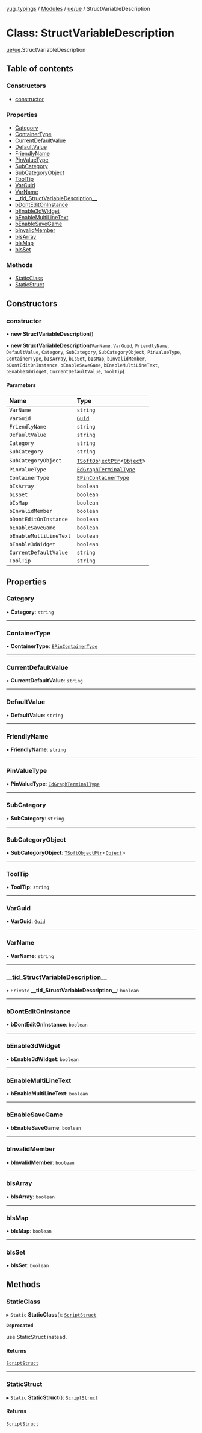 [yug_typings](../README.md) / [Modules](../modules.md) / [ue/ue](../modules/ue_ue.md) / StructVariableDescription

# Class: StructVariableDescription

[ue/ue](../modules/ue_ue.md).StructVariableDescription

## Table of contents

### Constructors

- [constructor](ue_ue.StructVariableDescription.md#constructor)

### Properties

- [Category](ue_ue.StructVariableDescription.md#category)
- [ContainerType](ue_ue.StructVariableDescription.md#containertype)
- [CurrentDefaultValue](ue_ue.StructVariableDescription.md#currentdefaultvalue)
- [DefaultValue](ue_ue.StructVariableDescription.md#defaultvalue)
- [FriendlyName](ue_ue.StructVariableDescription.md#friendlyname)
- [PinValueType](ue_ue.StructVariableDescription.md#pinvaluetype)
- [SubCategory](ue_ue.StructVariableDescription.md#subcategory)
- [SubCategoryObject](ue_ue.StructVariableDescription.md#subcategoryobject)
- [ToolTip](ue_ue.StructVariableDescription.md#tooltip)
- [VarGuid](ue_ue.StructVariableDescription.md#varguid)
- [VarName](ue_ue.StructVariableDescription.md#varname)
- [\_\_tid\_StructVariableDescription\_\_](ue_ue.StructVariableDescription.md#__tid_structvariabledescription__)
- [bDontEditOnInstance](ue_ue.StructVariableDescription.md#bdonteditoninstance)
- [bEnable3dWidget](ue_ue.StructVariableDescription.md#benable3dwidget)
- [bEnableMultiLineText](ue_ue.StructVariableDescription.md#benablemultilinetext)
- [bEnableSaveGame](ue_ue.StructVariableDescription.md#benablesavegame)
- [bInvalidMember](ue_ue.StructVariableDescription.md#binvalidmember)
- [bIsArray](ue_ue.StructVariableDescription.md#bisarray)
- [bIsMap](ue_ue.StructVariableDescription.md#bismap)
- [bIsSet](ue_ue.StructVariableDescription.md#bisset)

### Methods

- [StaticClass](ue_ue.StructVariableDescription.md#staticclass)
- [StaticStruct](ue_ue.StructVariableDescription.md#staticstruct)

## Constructors

### constructor

• **new StructVariableDescription**()

• **new StructVariableDescription**(`VarName`, `VarGuid`, `FriendlyName`, `DefaultValue`, `Category`, `SubCategory`, `SubCategoryObject`, `PinValueType`, `ContainerType`, `bIsArray`, `bIsSet`, `bIsMap`, `bInvalidMember`, `bDontEditOnInstance`, `bEnableSaveGame`, `bEnableMultiLineText`, `bEnable3dWidget`, `CurrentDefaultValue`, `ToolTip`)

#### Parameters

| Name | Type |
| :------ | :------ |
| `VarName` | `string` |
| `VarGuid` | [`Guid`](ue_ue_s.Guid.md) |
| `FriendlyName` | `string` |
| `DefaultValue` | `string` |
| `Category` | `string` |
| `SubCategory` | `string` |
| `SubCategoryObject` | [`TSoftObjectPtr`](../modules/ue_puerts.md#tsoftobjectptr)<[`Object`](ue_ue.Object.md)\> |
| `PinValueType` | [`EdGraphTerminalType`](ue_ue.EdGraphTerminalType.md) |
| `ContainerType` | [`EPinContainerType`](../enums/ue_ue.EPinContainerType.md) |
| `bIsArray` | `boolean` |
| `bIsSet` | `boolean` |
| `bIsMap` | `boolean` |
| `bInvalidMember` | `boolean` |
| `bDontEditOnInstance` | `boolean` |
| `bEnableSaveGame` | `boolean` |
| `bEnableMultiLineText` | `boolean` |
| `bEnable3dWidget` | `boolean` |
| `CurrentDefaultValue` | `string` |
| `ToolTip` | `string` |

## Properties

### Category

• **Category**: `string`

___

### ContainerType

• **ContainerType**: [`EPinContainerType`](../enums/ue_ue.EPinContainerType.md)

___

### CurrentDefaultValue

• **CurrentDefaultValue**: `string`

___

### DefaultValue

• **DefaultValue**: `string`

___

### FriendlyName

• **FriendlyName**: `string`

___

### PinValueType

• **PinValueType**: [`EdGraphTerminalType`](ue_ue.EdGraphTerminalType.md)

___

### SubCategory

• **SubCategory**: `string`

___

### SubCategoryObject

• **SubCategoryObject**: [`TSoftObjectPtr`](../modules/ue_puerts.md#tsoftobjectptr)<[`Object`](ue_ue.Object.md)\>

___

### ToolTip

• **ToolTip**: `string`

___

### VarGuid

• **VarGuid**: [`Guid`](ue_ue_s.Guid.md)

___

### VarName

• **VarName**: `string`

___

### \_\_tid\_StructVariableDescription\_\_

• `Private` **\_\_tid\_StructVariableDescription\_\_**: `boolean`

___

### bDontEditOnInstance

• **bDontEditOnInstance**: `boolean`

___

### bEnable3dWidget

• **bEnable3dWidget**: `boolean`

___

### bEnableMultiLineText

• **bEnableMultiLineText**: `boolean`

___

### bEnableSaveGame

• **bEnableSaveGame**: `boolean`

___

### bInvalidMember

• **bInvalidMember**: `boolean`

___

### bIsArray

• **bIsArray**: `boolean`

___

### bIsMap

• **bIsMap**: `boolean`

___

### bIsSet

• **bIsSet**: `boolean`

## Methods

### StaticClass

▸ `Static` **StaticClass**(): [`ScriptStruct`](ue_ue.ScriptStruct.md)

**`Deprecated`**

use StaticStruct instead.

#### Returns

[`ScriptStruct`](ue_ue.ScriptStruct.md)

___

### StaticStruct

▸ `Static` **StaticStruct**(): [`ScriptStruct`](ue_ue.ScriptStruct.md)

#### Returns

[`ScriptStruct`](ue_ue.ScriptStruct.md)
